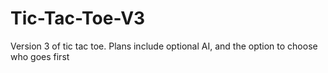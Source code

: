 # Tic-Tac-Toe-V3
Version 3 of tic tac toe. Plans include optional AI, and the option to choose who goes first

